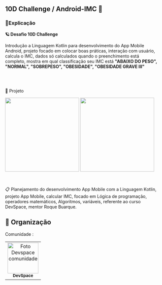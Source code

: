 
##  10D Challenge /  Android-IMC 📱

### 📑Explicação

**🪐 Desafio 10D Challenge** <br>

Introdução a Linguagem Kotlin para desenvolvimento do App Mobile Android, 
projeto focado em colocar boas práticas, interação com usuário, calcula o IMC, dados só calculados quando o preenchimento está completo, 
mostra em qual classificação seu IMC está  ****"ABAIXO DO PESO", "NORMAL",  "SOBREPESO",  "OBESIDADE", "OBESIDADE GRAVE III"****


<br>
<br>


🚀 Projeto 
<br>

<img src="https://user-images.githubusercontent.com/97356148/218158976-b8f05a28-b606-4e5e-b36e-8e35926235e6.png" width="240px">   <img src="https://user-images.githubusercontent.com/97356148/218464742-20de9a7c-e6df-43f8-80cb-c4a68babefda.png" width="240px"> 


<br>


📋 Planejamento do desenvolvimento App Mobile com a Linguagem Kotlin, projeto App Mobile, calcular IMC, focado em Lógica de programação, operadores matemáticos,  Algoritmos, variáveis, referente ao curso DevSpace, mentor Roque Buarque.


## 🤝 Organização

Comunidade :


<table>
  <tr>
    <td align="center">
      <a href="#">
        <img src="https://user-images.githubusercontent.com/97356148/213753621-a9a01471-dc50-4657-9919-2667b76fc785.png" width="100px;" alt="Foto Devspace comunidade"/><br>
        <sub>
          <b>DevSpace</b>
        </sub>
      </a>
    </td>
  </tr>
</table>
